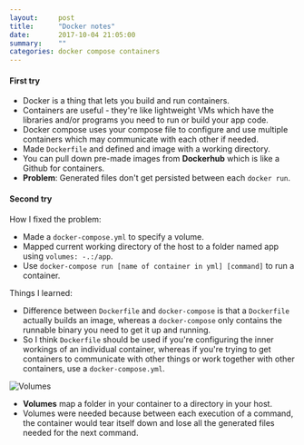 ```yaml
---
layout:     post
title:      "Docker notes"
date:       2017-10-04 21:05:00
summary:    "" 
categories: docker compose containers
---
```

#### First try
* Docker is a thing that lets you build and run containers.
* Containers are useful - they're like lightweight VMs which have the libraries and/or programs you need to run or build your app code.
* Docker compose uses your compose file to configure and use multiple containers which may communicate with each other if needed.
* Made `Dockerfile` and defined and image with a working directory.
* You can pull down pre-made images from **Dockerhub** which is like a Github for containers.
* **Problem**: Generated files don't get persisted between each `docker run`.  

#### Second try  

How I fixed the problem:  

* Made a `docker-compose.yml` to specify a volume. 
* Mapped current working directory of the host to a folder named app using `volumes: -.:/app`.
* Use `docker-compose run [name of container in yml] [command]` to run a container.  

Things I learned:  

* Difference between `Dockerfile` and `docker-compose` is that a `Dockerfile` actually builds an image, whereas a `docker-compose` only contains the runnable binary you need to get it up and running. 
* So I think `Dockerfile` should be used if you're configuring the inner workings of an individual container, whereas if you're trying to get containers to communicate with other things or work together with other containers, use a `docker-compose.yml`.  

![Volumes](https://docs.docker.com/engine/admin/volumes/images/types-of-mounts-volume.png)  

* **Volumes** map a folder in your container to a directory in your host.
* Volumes were needed because between each execution of a command, the container would tear itself down and lose all the generated files needed for the next command.